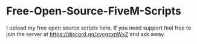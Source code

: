 # Free-Open-Source-FiveM-Scripts
I upload my free open source scripts here. If you need support feel free to join the server at https://discord.gg/xvcgcxnWxZ and ask away.
